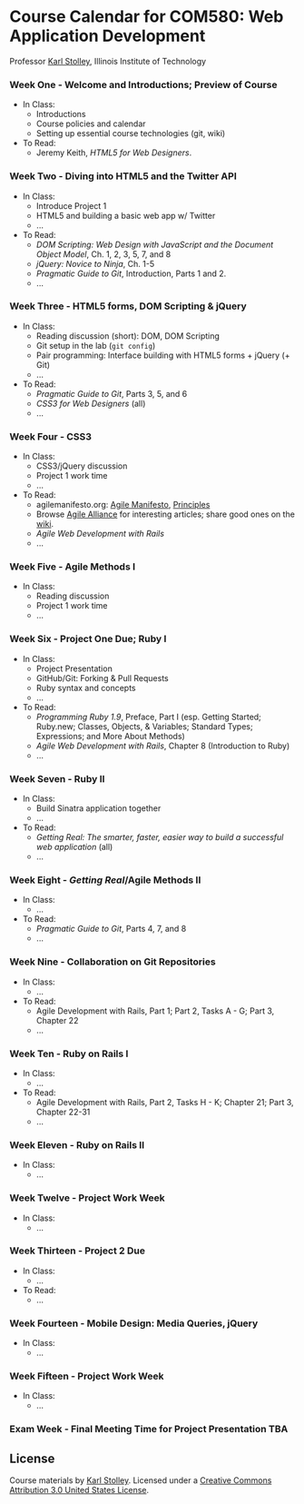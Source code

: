 # Course Calendar for COM580: Web Application Development
Professor [Karl Stolley](http://karlstolley.com), Illinois Institute of Technology

### Week One - Welcome and Introductions; Preview of Course
* In Class:
    * Introductions
    * Course policies and calendar
    * Setting up essential course technologies (git, wiki)
* To Read:
    * Jeremy Keith, _HTML5 for Web Designers_.

### Week Two - Diving into HTML5 and the Twitter API
* In Class:
    * Introduce Project 1
    * HTML5 and building a basic web app w/ Twitter
    * ...
* To Read:
    * _DOM Scripting: Web Design with JavaScript and the Document Object Model_, Ch. 1, 2, 3, 5, 7, and 8
    * _jQuery: Novice to Ninja_, Ch. 1-5
    * _Pragmatic Guide to Git_, Introduction, Parts 1 and 2.
    * ...

### Week Three - HTML5 forms, DOM Scripting & jQuery
* In Class:
    * Reading discussion (short): DOM, DOM Scripting
    * Git setup in the lab (``git config``)
    * Pair programming: Interface building with HTML5 forms + jQuery (+ Git)
    * ...
* To Read:
    * _Pragmatic Guide to Git_, Parts 3, 5, and 6
    * _CSS3 for Web Designers_ (all)
    * ...

### Week Four - CSS3
* In Class:
    * CSS3/jQuery discussion
    * Project 1 work time
    * ...
* To Read:
    * agilemanifesto.org: [Agile Manifesto](http://agilemanifesto.org/),
      [Principles](http://agilemanifesto.org/principles.html)
    * Browse [Agile Alliance](http://www.agilealliance.org/resources/articles/) for
      interesting articles; share good ones on the [wiki](http://courses.karlstolley.com/580wad/).
    * _Agile Web Development with Rails_
    * ...

### Week Five - Agile Methods I
* In Class:
    * Reading discussion
    * Project 1 work time
    * ...

### Week Six - Project One Due; Ruby I
* In Class:
    * Project Presentation
    * GitHub/Git: Forking & Pull Requests
    * Ruby syntax and concepts
    * ...
* To Read:
    * _Programming Ruby 1.9_, Preface, Part I (esp. Getting Started; Ruby.new;
      Classes, Objects, & Variables; Standard Types; Expressions; and More About Methods)
    * _Agile Web Development with Rails_, Chapter 8 (Introduction to Ruby)
    * ...

### Week Seven - Ruby II
* In Class:
    * Build Sinatra application together
    * ...
* To Read:
    * _Getting Real: The smarter, faster, easier way to build a successful web application_ (all)
    * ...

### Week Eight - _Getting Real_/Agile Methods II
* In Class:
    * ...
* To Read:
    * _Pragmatic Guide to Git_, Parts 4, 7, and 8
    * ...

### Week Nine - Collaboration on Git Repositories
* In Class:
    * ...
* To Read:
    * Agile Development with Rails, Part 1; Part 2, Tasks A - G; Part 3, Chapter 22
    * ...

### Week Ten - Ruby on Rails I
* In Class:
    * ...
* To Read:
    * Agile Development with Rails, Part 2, Tasks H - K; Chapter 21; Part 3, Chapter 22-31
    * ...

### Week Eleven - Ruby on Rails II
* In Class:
    * ...

### Week Twelve - Project Work Week
* In Class:
    * ...

### Week Thirteen - Project 2 Due
* In Class:
    * ...
* To Read:
    * ...

### Week Fourteen - Mobile Design: Media Queries, jQuery
* In Class:
    * ...

### Week Fifteen - Project Work Week
* In Class:
    * ...

### Exam Week - Final Meeting Time for Project Presentation TBA

## License
Course materials by [Karl Stolley](http://karlstolley.com). Licensed under a
[Creative Commons Attribution 3.0 United States
License](http://creativecommons.org/licenses/by/3.0/us/).
